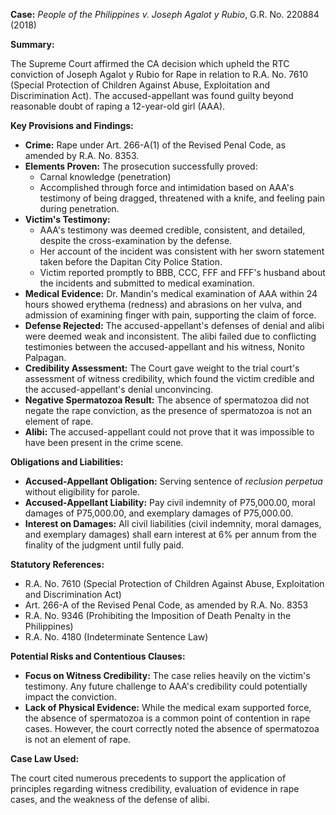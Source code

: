 **Case:** *People of the Philippines v. Joseph Agalot y Rubio*, G.R. No. 220884 (2018)

**Summary:**

The Supreme Court affirmed the CA decision which upheld the RTC conviction of Joseph Agalot y Rubio for Rape in relation to R.A. No. 7610 (Special Protection of Children Against Abuse, Exploitation and Discrimination Act). The accused-appellant was found guilty beyond reasonable doubt of raping a 12-year-old girl (AAA).

**Key Provisions and Findings:**

*   **Crime:** Rape under Art. 266-A(1) of the Revised Penal Code, as amended by R.A. No. 8353.
*   **Elements Proven:** The prosecution successfully proved:
    *   Carnal knowledge (penetration)
    *   Accomplished through force and intimidation based on AAA's testimony of being dragged, threatened with a knife, and feeling pain during penetration.
*   **Victim's Testimony:**
    *   AAA's testimony was deemed credible, consistent, and detailed, despite the cross-examination by the defense.
    *   Her account of the incident was consistent with her sworn statement taken before the Dapitan City Police Station.
    *    Victim reported promptly to BBB, CCC, FFF and FFF's husband about the incidents and submitted to medical examination.
*   **Medical Evidence:** Dr. Mandin's medical examination of AAA within 24 hours showed erythema (redness) and abrasions on her vulva, and admission of examining finger with pain, supporting the claim of force.
*   **Defense Rejected:** The accused-appellant's defenses of denial and alibi were deemed weak and inconsistent. The alibi failed due to conflicting testimonies between the accused-appellant and his witness, Nonito Palpagan.
*   **Credibility Assessment:** The Court gave weight to the trial court's assessment of witness credibility, which found the victim credible and the accused-appellant's denial unconvincing.
*   **Negative Spermatozoa Result:**  The absence of spermatozoa did not negate the rape conviction, as the presence of spermatozoa is not an element of rape.
*   **Alibi:** The accused-appellant could not prove that it was impossible to have been present in the crime scene.

**Obligations and Liabilities:**

*   **Accused-Appellant Obligation:** Serving sentence of *reclusion perpetua* without eligibility for parole.
*   **Accused-Appellant Liability:** Pay civil indemnity of P75,000.00, moral damages of P75,000.00, and exemplary damages of P75,000.00.
*   **Interest on Damages:** All civil liabilities (civil indemnity, moral damages, and exemplary damages) shall earn interest at 6% per annum from the finality of the judgment until fully paid.

**Statutory References:**

*   R.A. No. 7610 (Special Protection of Children Against Abuse, Exploitation and Discrimination Act)
*   Art. 266-A of the Revised Penal Code, as amended by R.A. No. 8353
*   R.A. No. 9346 (Prohibiting the Imposition of Death Penalty in the Philippines)
*   R.A. No. 4180 (Indeterminate Sentence Law)

**Potential Risks and Contentious Clauses:**

*   **Focus on Witness Credibility:** The case relies heavily on the victim's testimony. Any future challenge to AAA's credibility could potentially impact the conviction.
*   **Lack of Physical Evidence:** While the medical exam supported force, the absence of spermatozoa is a common point of contention in rape cases. However, the court correctly noted the absence of spermatozoa is not an element of rape.

**Case Law Used:**

The court cited numerous precedents to support the application of principles regarding witness credibility, evaluation of evidence in rape cases, and the weakness of the defense of alibi.

